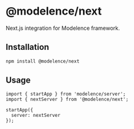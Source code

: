 # @modelence/next

Next.js integration for Modelence framework.

## Installation
```bash
npm install @modelence/next
```

## Usage

```tsx
import { startApp } from 'modelence/server';
import { nextServer } from '@modelence/next';

startApp({
  server: nextServer
});
```
